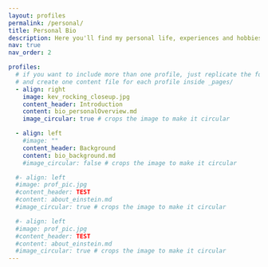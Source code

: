 ```yaml
---
layout: profiles
permalink: /personal/
title: Personal Bio
description: Here you'll find my personal life, experiences and hobbies. It's mostly guff, but a journey travelled is a story waiting to be told. Also, it has cat pictures!
nav: true
nav_order: 2

profiles:
  # if you want to include more than one profile, just replicate the following block
  # and create one content file for each profile inside _pages/
  - align: right
    image: kev_rocking_closeup.jpg
    content_header: Introduction
    content: bio_personalOverview.md
    image_circular: true # crops the image to make it circular

  - align: left
    #image: ""
    content_header: Background
    content: bio_background.md
    #image_circular: false # crops the image to make it circular

  #- align: left
  #image: prof_pic.jpg
  #content_header: TEST
  #content: about_einstein.md
  #image_circular: true # crops the image to make it circular

  #- align: left
  #image: prof_pic.jpg
  #content_header: TEST
  #content: about_einstein.md
  #image_circular: true # crops the image to make it circular
---
```

